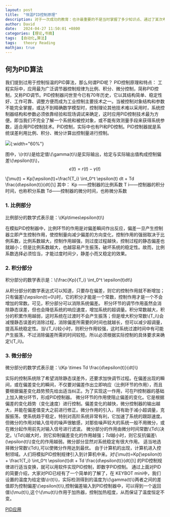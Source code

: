 ```yaml
---
layout: post
title:  "恒温PID控制原理"
description: 对于一次成功的教育：也许最重要的不是当时掌握了多少知识点、通过了某次考试、获得了怎样的社会财富与地位；当一个人多年后重回起点时依然能够想起老师当初的某句名言金句，并让他依然对世界保持向往与探索的热情才是难能可贵的！！
author: David
date:   2024-04-27 11:50:01 +0800
categories: [理论,书摘]
tags:  [自动化,算法]
tags:	theory Reading
mathjax: true
---
```


## 何为PID算法
我们提到过用于控制恒温的PID算法，那么何谓PID呢？
PID控制原理和特点：
工程实际中，应用最为广泛调节器控制规律为比例、积分、微分控制，简称PID控制，又称PID调节。PID控制器问世至今已有70年历史，它以其结构简单、稳定性好、工作可靠、调整方便而成为工业控制主要技术之一。当被控制对象结构和参数不能完全掌握，或达不到精确数学模型时，控制理论其他技术难以采用时，系统控制器结构和参数必须依靠经验和现场调试来确定，这时应用PID控制技术最为方便。即当我们不完全了解一个系统和被控对象，或不能有效测量手段来获得系统参数，适合用PID控制技术。PID控制，实际中也有PI和PD控制。PID控制器就是系统误差利用比例、积分、微分计算出控制量进行控制。

![](https://images-1303887003.cos.ap-beijing.myqcloud.com/pid%E5%8E%9F%E7%90%86.png){:width="60%"}

图中，\\(r(t)\\)是给定值\\(\gamma(t)\\)是实际输出，给定与实际输出值构成控制偏差\\(\epsilon(t)\\)，$$\epsilon(t)=r(t)-\gamma(t)$$

\\[\mu(t) = Kp[\epsilon(t)+\frac1{T_i} \int_0^t \epsilon(t) dt + Td \frac{d\epsilon(t)}{dt}]\\]
其中：
Kp ——控制器的比例系数
T i——控制器的积分时间，也称积分系数
Td——控制器的微分时间，也称微分系数

### 1. 比例部分
比例部分的数学式表示是：\\(Kp\times\epsilon(t)\\)

在模拟PID控制器中，比例环节的作用是对偏差瞬间作出反应，偏差一旦产生控制器立即产生控制作用，使控制量向减少偏差的方向变化，控制作用的强弱取决于比例系数，比例系数越大，控制作用越强，则过度过程越快，控制过程的静态偏差也就越小；但是比例系数越大，也越容易产生振荡，破坏系统的稳定性。故而，比例系数选择必须恰当，才能过度时间少，静差小而又稳定的效果。

### 2. 积分部分
积分部分的数学表示是：\\(\frac{Kp}{T_i} \int_0^t \epsilon(t)dt\\)

从积分部分的数学表达式可以知道，只要存在偏差，则它的控制作用就不断增加；只有偏差\\(\epsilon(t)=0\\)时，它的积分才能是一个常数，控制作用才是一个不会增加的常数。可见，积分部分可以消除系统偏差。
积分环节的调节作用虽然会消除静态误差，但也会降低系统的响应速度，增加系统的超调量。积分常数越大，积分的积累作用越弱，这时系统在过渡时不会产生振荡；但是增大积分常数\\(T_i\\)会减慢静态误差的消除过程，消除偏差所需要的时间也就越长，但可以减少超调量，提高系统稳定性。当\\(T_i\\)较小时，则积分作用较强，这时系统过渡时间中有可能产生振荡，不过消除偏差所需的时间较短。所以必须根据实际控制的具体要求来确定\\(T_i\\)。

### 3. 微分部分
微分部分的数学式表示是：\\(Kp \times Td \frac{d\epsilon(t)}{dt}\\)

实际的控制系统除了希望消除静态误差外，还要求加快调节过程。在偏差出现的瞬间，或在偏差变化的瞬间，不仅要对偏差作出立即响应（比例环节的作用），而且要根据偏差变化趋势预先给出适当纠正。为了实现这一作用，可在PI控制器的基础上加入微分环节，形成PID控制器。
微分环节的作用使阻止偏差的变化。它是根据偏差的变化趋势（变化速度）进行控制。偏差变化的越快，微分控制器的输出越大，并能在偏差值变大之前进行修正。微分作用的引入，将有助于减小超调量，克服振荡，使系统趋于稳定，特别对高阶系统非常有利，它加速了系统的跟踪速度。但微分的作用对输入信号的噪声很敏感，对那些噪声较大的系统一般不用微分，或在微分起作用前先对输入信号进行滤波。
微分部分的作用由微分时间常数\\(Td\\)决定。\\(Td\\)越大时，则它抑制偏差变化的作用越强；$Td$越小时，则它反抗偏差\\(\epsilon(t)\\)变化的作用越弱。微分部分显然对系统稳定有很大作用。
适当地选择微分常数\\(Td\\),可以使微分作用达到最优。
由于计算机的出现，计算机进入控制领域。人们将模拟PID控制规律引入到计算机中来。对\\[\mu(t)=Kp[\epsilon(t) + \frac1{T_i} \int_0^t \epsilon(t)dt + Td \frac{d\epsilon(t)}{dt}]\\]
的PID控制规律进行适当变换，就可以用软件实现PID控制，即数字PID控制。
通过上面对PID的简要介绍，大家对PID已经有了一个简单的了解了，在 KEYBOT mini中，我们设置的温度为给定值\\(r(t)\\)，实际检测得到的温度为\\(\gamma(t)\\)两者之间的差值即为控制偏差\\(\epsilon(t)\\),控制偏差输入到PID控制器中，可以得到一个返回值\\(\mu(t)\\),这个\\(\mu(t)\\)作用于加热器，控制加热程度，从而保证了温度恒定不变。

[PID应用]({{site.url}}/posts/AI-car-PID/)
